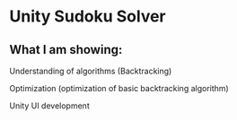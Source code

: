 # Unity Sudoku Solver
## What I am showing:

Understanding of algorithms (Backtracking)

Optimization (optimization of basic backtracking algorithm)

Unity UI development
